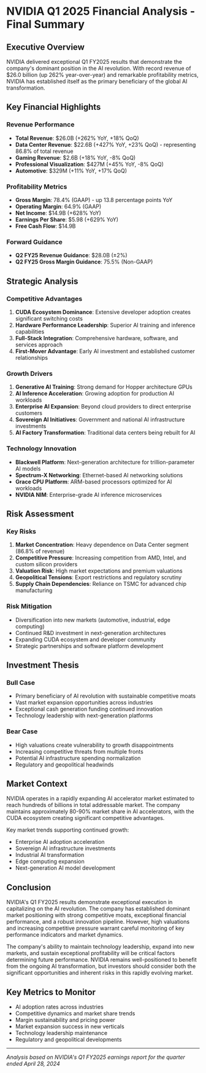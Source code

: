 # NVIDIA Q1 2025 Financial Analysis - Final Summary

## Executive Overview

NVIDIA delivered exceptional Q1 FY2025 results that demonstrate the company's dominant position in the AI revolution. With record revenue of $26.0 billion (up 262% year-over-year) and remarkable profitability metrics, NVIDIA has established itself as the primary beneficiary of the global AI transformation.

## Key Financial Highlights

### Revenue Performance
- **Total Revenue**: $26.0B (+262% YoY, +18% QoQ)
- **Data Center Revenue**: $22.6B (+427% YoY, +23% QoQ) - representing 86.8% of total revenue
- **Gaming Revenue**: $2.6B (+18% YoY, -8% QoQ)
- **Professional Visualization**: $427M (+45% YoY, -8% QoQ)
- **Automotive**: $329M (+11% YoY, +17% QoQ)

### Profitability Metrics
- **Gross Margin**: 78.4% (GAAP) - up 13.8 percentage points YoY
- **Operating Margin**: 64.9% (GAAP)
- **Net Income**: $14.9B (+628% YoY)
- **Earnings Per Share**: $5.98 (+629% YoY)
- **Free Cash Flow**: $14.9B

### Forward Guidance
- **Q2 FY25 Revenue Guidance**: $28.0B (±2%)
- **Q2 FY25 Gross Margin Guidance**: 75.5% (Non-GAAP)

## Strategic Analysis

### Competitive Advantages
1. **CUDA Ecosystem Dominance**: Extensive developer adoption creates significant switching costs
2. **Hardware Performance Leadership**: Superior AI training and inference capabilities
3. **Full-Stack Integration**: Comprehensive hardware, software, and services approach
4. **First-Mover Advantage**: Early AI investment and established customer relationships

### Growth Drivers
1. **Generative AI Training**: Strong demand for Hopper architecture GPUs
2. **AI Inference Acceleration**: Growing adoption for production AI workloads
3. **Enterprise AI Expansion**: Beyond cloud providers to direct enterprise customers
4. **Sovereign AI Initiatives**: Government and national AI infrastructure investments
5. **AI Factory Transformation**: Traditional data centers being rebuilt for AI

### Technology Innovation
- **Blackwell Platform**: Next-generation architecture for trillion-parameter AI models
- **Spectrum-X Networking**: Ethernet-based AI networking solutions
- **Grace CPU Platform**: ARM-based processors optimized for AI workloads
- **NVIDIA NIM**: Enterprise-grade AI inference microservices

## Risk Assessment

### Key Risks
1. **Market Concentration**: Heavy dependence on Data Center segment (86.8% of revenue)
2. **Competitive Pressure**: Increasing competition from AMD, Intel, and custom silicon providers
3. **Valuation Risk**: High market expectations and premium valuations
4. **Geopolitical Tensions**: Export restrictions and regulatory scrutiny
5. **Supply Chain Dependencies**: Reliance on TSMC for advanced chip manufacturing

### Risk Mitigation
- Diversification into new markets (automotive, industrial, edge computing)
- Continued R&D investment in next-generation architectures
- Expanding CUDA ecosystem and developer community
- Strategic partnerships and software platform development

## Investment Thesis

### Bull Case
- Primary beneficiary of AI revolution with sustainable competitive moats
- Vast market expansion opportunities across industries
- Exceptional cash generation funding continued innovation
- Technology leadership with next-generation platforms

### Bear Case
- High valuations create vulnerability to growth disappointments
- Increasing competitive threats from multiple fronts
- Potential AI infrastructure spending normalization
- Regulatory and geopolitical headwinds

## Market Context

NVIDIA operates in a rapidly expanding AI accelerator market estimated to reach hundreds of billions in total addressable market. The company maintains approximately 80-90% market share in AI accelerators, with the CUDA ecosystem creating significant competitive advantages.

Key market trends supporting continued growth:
- Enterprise AI adoption acceleration
- Sovereign AI infrastructure investments
- Industrial AI transformation
- Edge computing expansion
- Next-generation AI model development

## Conclusion

NVIDIA's Q1 FY2025 results demonstrate exceptional execution in capitalizing on the AI revolution. The company has established dominant market positioning with strong competitive moats, exceptional financial performance, and a robust innovation pipeline. However, high valuations and increasing competitive pressure warrant careful monitoring of key performance indicators and market dynamics.

The company's ability to maintain technology leadership, expand into new markets, and sustain exceptional profitability will be critical factors determining future performance. NVIDIA remains well-positioned to benefit from the ongoing AI transformation, but investors should consider both the significant opportunities and inherent risks in this rapidly evolving market.

## Key Metrics to Monitor
- AI adoption rates across industries
- Competitive dynamics and market share trends
- Margin sustainability and pricing power
- Market expansion success in new verticals
- Technology leadership maintenance
- Regulatory and geopolitical developments

---

*Analysis based on NVIDIA's Q1 FY2025 earnings report for the quarter ended April 28, 2024*